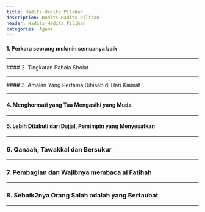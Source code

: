 ```yaml
---
title: Hadits-Hadits Pilihan 
description: Hadits-Hadits Pilihan 
header: Hadits-Hadits Pilihan 
categories: Agama
---
```

#### 1. <a onclick="sdiv('d1');">Perkara seorang mukmin semuanya baik</a>
<div id="d1" style="display:none">
<h4> Hadits Imam	Muslim	No.5318, Imam Ahmad	No.18171,18175,22798	:</h4>
<div class="ar">
عَنْ صُهَيْبٍ قَالَ قَالَ رَسُولُ اللَّهِ صَلَّى اللَّهُ عَلَيْهِ وَسَلَّمَ عَجَبًا لِأَمْرِ الْمُؤْمِنِ إِنَّ أَمْرَهُ كُلَّهُ خَيْرٌ وَلَيْسَ ذَاكَ لِأَحَدٍ إِلَّا لِلْمُؤْمِنِ إِنْ أَصَابَتْهُ سَرَّاءُ شَكَرَ فَكَانَ خَيْرًا لَهُ وَإِنْ أَصَابَتْهُ ضَرَّاءُ صَبَرَ فَكَانَ خَيْرًا لَهُ
</div>
<div class="id">
Telah menceritakan kepada kami Haddab bin Khalid Al Azdi dan Syaiban bin Farrukh semuanya dari Sulaiman bin Al Mughirah dan teksnya meriwayatkan milik Syaiban, telah menceritakan kepada kami Sulaiman telah menceritakan kepada kami Tsabit dari Abdurrahman bin Abu Laila dari Shuhaib berkata: Rasulullah Shallallahu 'alaihi wa Salam bersabda: "perkara orang mu`min mengagumkan, sesungguhnya semua perihalnya baik dan itu tidak dimiliki seorang pun selain orang mu`min, bila tertimpa kesenangan, ia bersyukur dan syukur itu baik baginya dan bila tertimpa musibah, ia bersabar dan sabar itu baik baginya."
</div>
</div>
<hr />
#### 2. <a onclick="sdiv('d2');">Tingkatan Pahala Sholat</a>
<div id="d2" style="display:none">
<h4> Hadits Imam	Ahmad	No.14974 </h4>
<div class="ar"> 
عَنْ أَبِي الْيَسَرِ صَاحِبِ رَسُولِ اللَّهِ صَلَّى اللَّهُ عَلَيْهِ وَسَلَّمَ أَنَّ رَسُولَ اللَّهِ صَلَّى اللَّهُ عَلَيْهِ وَسَلَّمَ قَالَ مِنْكُمْ مَنْ يُصَلِّي الصَّلَاةَ كَامِلَةً وَمِنْكُمْ مَنْ يُصَلِّي النِّصْفَ وَالثُّلُثَ وَالرُّبُعَ حَتَّى بَلَغَ الْعُشْرَ قَالَ سُرَيْجٌ فِي حَدِيثِهِ حَتَّى بَلَغَ الْعُشْرَ

</div>
<div class="id"> 
Telah menceritakan kepada kami Harun bin Ma'ruf dan Suroij dan Mu'awiyah bin 'Amr mereka berkata; telah menceritakan kepada kami Abdullah bin Wahb dari 'Amr bin Al Harits dari Said bin Abu Hilal dari 'Umar bin Al Hakam Al Anshor dari Abu Al Yasar salah seorang sahabat Rasulullah Shallallahu'alaihiwasallam Rasulullah bersabda: "Di antara kalian ada yang mengerjakan shalat dengan mendapatkan (pahala shalat) secara lengkap, ada yang setengahnya, ada pula yang sepertiganya, seperempatnya hingga ada yang sepersepuluhnya." Suraij berkata dalam haditsnya, sampai ada yang mendapat sepersepuluhnya. 
</div>
</div>
<hr />
#### 3. <a onclick="sdiv('d3');">Amalan Yang Pertama Dihisab di Hari Kiamat</a>
<div id="d3" style="display:none">
<h4> Hadits Imam Tirmidzi	No.378 : </h4>
<div class="ar"> 
عَنْ حُرَيْثِ بْنِ قَبِيصَةَ قَالَ قَدِمْتُ الْمَدِينَةَ فَقُلْتُ اللَّهُمَّ يَسِّرْ لِي جَلِيسًا صَالِحًا قَالَ فَجَلَسْتُ إِلَى أَبِي هُرَيْرَةَ فَقُلْتُ إِنِّي سَأَلْتُ اللَّهَ أَنْ يَرْزُقَنِي جَلِيسًا صَالِحًا فَحَدِّثْنِي بِحَدِيثٍ سَمِعْتَهُ مِنْ رَسُولِ اللَّهِ صَلَّى اللَّهُ عَلَيْهِ وَسَلَّمَ لَعَلَّ اللَّهَ أَنْ يَنْفَعَنِي بِهِ فَقَالَ سَمِعْتُ رَسُولَ اللَّهِ صَلَّى اللَّهُ عَلَيْهِ وَسَلَّمَ يَقُولُ إِنَّ أَوَّلَ مَا يُحَاسَبُ بِهِ الْعَبْدُ يَوْمَ الْقِيَامَةِ مِنْ عَمَلِهِ صَلَاتُهُ فَإِنْ صَلُحَتْ فَقَدْ أَفْلَحَ وَأَنْجَحَ وَإِنْ فَسَدَتْ فَقَدْ خَابَ وَخَسِرَ فَإِنْ انْتَقَصَ مِنْ فَرِيضَتِهِ شَيْءٌ قَالَ الرَّبُّ عَزَّ وَجَلَّ انْظُرُوا هَلْ لِعَبْدِي مِنْ تَطَوُّعٍ فَيُكَمَّلَ بِهَا مَا انْتَقَصَ مِنْ الْفَرِيضَةِ ثُمَّ يَكُونُ سَائِرُ عَمَلِهِ عَلَى ذَلِكَ
</div>
<div class="id">
dari Huraits bin Qabishah ia berkata; "Aku datang ke Madinah, lalu aku berdo`a, "Ya Allah, mudahkanlah aku untuk mendapat teman shalih." Huraits bin Qabishah berkata; "Lalu aku berteman dengan Abu Hurairah, aku kemudian berkata kepadanya, "Sesungguhnya aku telah memintah kepada Allah agar memberiku rizki seorang teman yang shalih, maka bacakanlah kepadaku hadits yang pernah engkau dengar dari Rasulullah shallallahu 'alaihi wasallam, semoga dengannya Allah memberiku manfaat." Maka Abu Hurairah pun berkata; "Aku mendengar Rasulullah shallallahu 'alaihi wasallam bersabda: "Pada hari kiamat pertama kali yang akan Allah hisab atas amalan seorang hamba adalah shalatnya, jika shalatnya baik maka ia akan beruntung dan selamat, jika shalatnya rusak maka ia akan rugi dan tidak beruntung. Jika pada amalan fardlunya ada yang kurang maka Rabb 'azza wajalla berfirman: "Periksalah, apakah hamba-Ku mempunyai ibadah sunnah yang bisa menyempurnakan ibadah wajibnya yang kurang?" lalu setiap amal akan diperlakukan seperti itu.
</div>
</div>
<hr />

#### 4. <a onclick="sdiv('d4');">Menghormati yang Tua Mengasihi yang Muda</a>
<div id="d4" style="display:none">
<h4> Hadits Imam Tirmidzi No.1842, 1843, 1844 : </h4>
<div class="ar"> 

عَنْ عَمْرِو بْنِ شُعَيْبٍ عَنْ أَبِيهِ عَنْ جَدِّهِ قَالَ قَالَ رَسُولُ اللَّهِ صَلَّى اللَّهُ عَلَيْهِ وَسَلَّمَ لَيْسَ مِنَّا مَنْ لَمْ يَرْحَمْ صَغِيرَنَا وَيَعْرِفْ شَرَفَ كَبِيرِنَاحَدَّثَنَا هَنَّادٌ حَدَّثَنَا عَبْدَةُ عَنْ مُحَمَّدِ بْنِ إِسْحَقَ نَحْوَهُ إِلَّا أَنَّهُ قَالَ وَيَعْرِفْ حَقَّ كَبِيرِنَا
</div>
<div class="id">
Dari Amr bin Syu'aib dari bapaknya dari kakeknya, ia berkata; bersabda: "Tidak termasuk golongan kami, orang yang tidak mengasihi anak-anak kecil dan tidak pula menghormati para orang tua kami." Telah menceritakan kepada kami Hannad, telah menceritakan kepada kami Abdah dari Muhammad bin Ishaq semisalnya. Hanya saja, ia menyebutkan; "Dan (tidak pula) mengetahui hak para orang tua kami."
</div>
</div>
<hr />


#### 5. <a onclick="sdiv('d5');"> Lebih Ditakuti dari Dajjal, Pemimpin yang Menyesatkan </a>
<div id="d5" style="display:none">
<h4> Hadits Imam  : Ahmad No.20334 </h4>
<div class="ar"> 
أَخْبَرَنِي أَبُو ذَرٍّ قَالَ كُنْتُ أَمْشِي مَعَ رَسُولِ اللَّهِ صَلَّى اللَّهُ عَلَيْهِ وَسَلَّمَ فَقَالَ لَغَيْرُ الدَّجَّالِ أَخْوَفُنِي عَلَى أُمَّتِي قَالَهَا ثَلَاثًا قَالَ قُلْتُ يَا رَسُولَ اللَّهِ مَا هَذَا الَّذِي غَيْرُ الدَّجَّالِ أَخْوَفُكَ عَلَى أُمَّتِكَ قَالَ أَئِمَّةً مُضِلِّينَ
</div>
<div class="id">
telah mengabarkan kepadaku Abu Dzar dia berkata, "Aku berjalan bersama Rasulullah shallallahu 'alaihi wasallam, kemudian beliau bersabda: "Selain Dajjal, ada yang lebih aku takuti atas ummatku, " beliau mengucapkannya tiga kali, maka aku bertanya, "Wahai Rasulullah, yang engkau takuti atas umatmu selain Dajjal itu apa? ' beliau menjawab: "Para pemimpin yang menyesatkan."
</div>
</div>
<hr />

### 6. <a onclick="sdiv('d6');">Qanaah, Tawakkal dan Bersukur </a>
<div id="d6" style="display:none">
<h4> Hadits Imam  : Ibnu Majah 	No.4131, Tirmidzi No.2268 </h4>
<div class="ar"> 
	
حَدَّثَنَا سُوَيْدُ بْنُ سَعِيدٍ وَمُجَاهِدُ بْنُ مُوسَى قَالَا حَدَّثَنَا مَرْوَانُ بْنُ مُعَاوِيَةَ حَدَّثَنَا عَبْدُ الرَّحْمَنِ بْنُ أَبِي شُمَيْلَةَ عَنْ سَلَمَةَ بْنِ عُبَيْدِ اللَّهِ بْنِ مِحْصَنٍ الْأَنْصَارِيِّ عَنْ أَبِيهِ قَالَ قَالَ رَسُولُ اللَّهِ صَلَّى اللَّهُ عَلَيْهِ وَسَلَّمَ مَنْ أَصْبَحَ مِنْكُمْ مُعَافًى فِي جَسَدِهِ آمِنًا فِي سِرْبِهِ عِنْدَهُ قُوتُ يَوْمِهِ فَكَأَنَّمَا حِيزَتْ لَهُ الدُّنْيَا
</div>
<div class="id">
Telah menceritakan kepada kami Suwaid bin Sa'id dan Mujahid bin Musa keduanya berkata; telah menceritakan kepada kami Marwan bin Mu'awiyah telah menceritakan kepada kami Abdurrahman bin Abu Syumailah dari Salamah bin 'Ubaidullah bin Mihshan Al Anshari dari Ayahnya dia berkata, "Rasulullah shallallahu 'alaihi wasallam bersabda: "Barangsiapa di pagi hari tubuhnya sehat, aman jiwanya dan memiliki makanan pokok pada hari itu, maka seolah-olah dunia telah dihimpun untuknya."
</div>
<div class="ar"> 

الحمد لله<br />
هذا الحديث يرويه سَلَمَةُ بْنُ عُبَيْدِ اللهِ بْنِ مِحْصَنٍ الخَطْمِيِّ ، عَنْ أَبِيهِ - وَكَانَتْ لَهُ صُحْبَةٌ - قَالَ : قَالَ رَسُولُ اللهِ صَلَّى اللَّهُ عَلَيْهِ وَسَلَّمَ : (مَنْ أَصْبَحَ مِنْكُمْ آمِنًا فِي سِرْبِهِ ، مُعَافًى فِي جَسَدِهِ ، عِنْدَهُ قُوتُ يَوْمِهِ ، فَكَأَنَّمَا حِيزَتْ لَهُ الدُّنْيَا)<br />
رواه البخاري في "الأدب المفرد" (رقم/300) والترمذي في "السنن" (2346) وقال : حسن غريب .<br />
وقال الشيخ الألباني رحمه الله بعد تخريجه الحديث عن جماعة من الصحابة : " وبالجملة ، فالحديث حسن إن شاء الله بمجموع حديثي الأنصاري وابن عمر . و الله أعلم . انتهى. "السلسلة الصحيحة" (رقم/2318)<br />
يقول المباركفوري رحمه الله في شرح هذا الحديث :<br />
" قوله : ( من أصبح منكم ) أي : أيها المؤمنون . ( آمناً ) أي : غير خائف من عدو .<br />
( في سِربه ) أي : في نفسه ، وقيل : السرب : الجماعة ، فالمعنى : في أهله وعياله . وقيل بفتح السين أي : في مسلكه وطريقه ، وقيل بفتحتين أي : في بيته . كذا ذكره القاري عن بعض الشراح . وقال التوربشتي :<br />
( معافى ) اسم مفعول من باب المفاعلة ، أي : صحيحاً سالماً من العلل والأسقام .<br />
( في جسده ) أي : بدنه ظاهراً وباطناً . ( عنده قوت يومه ) أي : كفاية قوته من وجه الحلال . ( فكأنما حيزت ) : بصيغة المجهول من الحيازة ، وهي الجمع والضم . ( له ) الضمير عائد لـ ( من ) ، وزاد في " المشكاة " : " بحذافيرها " . قال القاري : أي : بتمامها ، والحذافير الجوانب ، وقيل الأعالي ، واحدها : حذفار أو حذفور . والمعنى : فكأنما أعطي الدنيا بأسرها " انتهى.<br />
"تحفة الأحوذي" (7/11)<br />
وقال المناوي رحمه الله :<br />
" يعني : من جمع الله له بين عافية بدنه ، وأمن قلبه حيث توجه ، وكفاف عيشه بقوت يومه ، وسلامة أهله ، فقد جمع الله له جميع النعم التي من ملك الدنيا لم يحصل على غيرها ، فينبغي أن لا يستقبل يومه ذلك إلا بشكرها ، بأن يصرفها في طاعة المنعم ، لا في معصية ، ولا يفتر عن ذكره . قال نفطويه :<br />
إذا ما كساك الدهرُ ثوبَ مصحَّةٍ * ولم يخل من قوت يُحَلَّى ويَعذُب<br />
فلا تغبطنّ المترَفين فإنه * على حسب ما يعطيهم الدهر يسلب<br />
" انتهى. "فيض القدير" (6/88)<br />
والله أعلم .<br />

</div>
</div>
<hr />

### 7. <a onclick="sdiv('d7');"> Pembagian dan Wajibnya membaca al Fatihah </a>
<div id="d7" style="display:none">
<h4> Hadits Imam  : Muslim No.598, Abu Daud No.699, Malik No.174, Ahmad	No.6990 </h4>
<div class="ar"> 
			
عَنْ أَبِي هُرَيْرَةَعَنْ النَّبِيِّ صَلَّى اللَّهُ عَلَيْهِ وَسَلَّمَ قَالَ مَنْ صَلَّى صَلَاةً لَمْ يَقْرَأْ فِيهَا بِأُمِّ الْقُرْآنِ فَهِيَ خِدَاجٌ ثَلَاثًا غَيْرُ تَمَامٍ فَقِيلَ لِأَبِي هُرَيْرَةَ إِنَّا نَكُونُ وَرَاءَ الْإِمَامِ فَقَالَ اقْرَأْ بِهَا فِي نَفْسِكَ فَإِنِّي سَمِعْتُ رَسُولَ اللَّهِ صَلَّى اللَّهُ عَلَيْهِ وَسَلَّمَ يَقُولُ قَالَ اللَّهُ تَعَالَى قَسَمْتُ الصَّلَاةَ بَيْنِي وَبَيْنَ عَبْدِي نِصْفَيْنِ وَلِعَبْدِي مَا سَأَلَ فَإِذَا قَالَ الْعَبْدُ{ الْحَمْدُ لِلَّهِ رَبِّ الْعَالَمِينَ }قَالَ اللَّهُ تَعَالَى حَمِدَنِي عَبْدِي وَإِذَا قَالَ{ الرَّحْمَنِ الرَّحِيمِ }قَالَ اللَّهُ تَعَالَى أَثْنَى عَلَيَّ عَبْدِي وَإِذَا قَالَ{ مَالِكِ يَوْمِ الدِّينِ }قَالَ مَجَّدَنِي عَبْدِي وَقَالَ مَرَّةً فَوَّضَ إِلَيَّ عَبْدِي فَإِذَا قَالَ{ إِيَّاكَ نَعْبُدُ وَإِيَّاكَ نَسْتَعِينُ }قَالَ هَذَا بَيْنِي وَبَيْنَ عَبْدِي وَلِعَبْدِي مَا سَأَلَ فَإِذَا قَالَ{ اهْدِنَا الصِّرَاطَ الْمُسْتَقِيمَ صِرَاطَ الَّذِينَ أَنْعَمْتَ عَلَيْهِمْ غَيْرِ الْمَغْضُوبِ عَلَيْهِمْ وَلَا الضَّالِّينَ }قَالَ هَذَا لِعَبْدِي وَلِعَبْدِي مَا سَأَلَ.
<br />
 قَالَ سُفْيَانُ حَدَّثَنِي بِهِ الْعَلَاءُ بْنُ عَبْدِ الرَّحْمَنِ بْنِ يَعْقُوبَ دَخَلْتُ عَلَيْهِ وَهُوَ مَرِيضٌ فِي بَيْتِهِ فَسَأَلْتُهُ أَنَا عَنْهُ حَدَّثَنَا قُتَيْبَةُ بْنُ سَعِيدٍ عَنْ مَالِكِ بْنِ أَنَسٍ عَنْ الْعَلَاءِ بْنِ عَبْدِ الرَّحْمَنِ أَنَّهُ سَمِعَ أَبَا السَّائِبِ مَوْلَى هِشَامِ بْنِ زُهْرَةَ يَقُولُ سَمِعْتُ أَبَا هُرَيْرَةَ يَقُولُا قَالَ رَسُولُ اللَّهِ صَلَّى اللَّهُ عَلَيْهِ وَسَلَّمَ ح و حَدَّثَنِي مُحَمَّدُ بْنُ رَافِعٍ حَدَّثَنَا عَبْدُ الرَّزَّاقِ أَخْبَرَنَا ابْنُ جُرَيْجٍ أَخْبَرَنِي الْعَلَاءُ بْنُ عَبْدِ الرَّحْمَنِ بْنِ يَعْقُوبَ أَنَّ أَبَا السَّائِبِ مَوْلَى بَنِي عَبْدِ اللَّهِ بْنِ هِشَامِ بْنِ زُهْرَةَ أَخْبَرَهُ أَنَّهُ سَمِعَ أَبَا هُرَيْرَةَ يَقُولُا قَالَ رَسُولُ اللَّهِ صَلَّى اللَّهُ عَلَيْهِ وَسَلَّمَ مَنْ صَلَّى صَلَاةً فَلَمْ يَقْرَأْ فِيهَا بِأُمِّ الْقُرْآنِ بِمِثْلِ حَدِيثِ سُفْيَانَ وَفِي حَدِيثِهِمَا قَالَ اللَّهُ تَعَالَى قَسَمْتُ الصَّلَاةَ بَيْنِي وَبَيْنَ عَبْدِي نِصْفَيْنِ فَنِصْفُهَا لِي وَنِصْفُهَا لِعَبْدِي حَدَّثَنِي أَحْمَدُ بْنُ جَعْفَرٍ الْمَعْقِرِيُّ حَدَّثَنَا النَّضْرُ بْنُ مُحَمَّدٍ حَدَّثَنَا أَبُو أُوَيْسٍ أَخْبَرَنِي الْعَلَاءُ قَالَ سَمِعْتُ مِنْ أَبِي وَمِنْ أَبِي السَّائِبِ وَكَانَا جَلِيسَيْ أَبِي هُرَيْرَةَ قَالَا قَالَ أَبُو هُرَيْرَةَ قَالَ رَسُولُ اللَّهِ صَلَّى اللَّهُ عَلَيْهِ وَسَلَّمَ مَنْ صَلَّى صَلَاةً لَمْ يَقْرَأْ فِيهَا بِفَاتِحَةِ الْكِتَابِ فَهِيَ خِدَاجٌ يَقُولُهَا ثَلَاثًا بِمِثْلِ حَدِيثِهِمْ

</div>
<div class="id">
Dari Abu Hurairah dari Nabi Shallallahu'alaihiwasallam, beliau bersabda, "Barangsiapa yang mengerjakan shalat tanpa membaca Ummul Qur'an di dalamnya, maka shalatnya masih mempunyai hutang, tidak sempurna" Tiga kali. Ditanyakan kepada Abu Hurairah, " Kami berada di belakang imam?" Maka dia menjawab, "Bacalah Ummul Qur'an dalam dirimu, karena aku mendengar Rasulullah bersabda, 'Allah berfirman, 'Aku membagi shalat antara Aku dengan hambaKu, dan hambaku mendapatkan sesuatu yang dia minta. Apabila seorang hamba berkata, 'Segala puji bagi Allah Rabb semesta alam.' Maka Allah berkata, 'HambaKu memujiKu.' Apabila hamba tersebut mengucapkan, 'Yang Maha pengasih lagi Maha Penyayang.' Allah berkata, 'HambaKu memujiKu.' Apabila hamba tersebut mengucapkan, 'Pemilik hari kiamat.' Allah berkata, 'HambaKu memujiku.' Selanjutnya Dia berkata, 'HambaKu menyerahkan urusannya kepadaKu.' Apabila hamba tersebut mengucapkan, 'Hanya kepadaMulah aku menyembah dan hanya kepadaMulah aku memohon pertolongan.' Allah berkata, 'Ini adalah antara Aku dengan hambaKu. Dan hambaKu mendapatkan sesuatu yang dia minta'. Apabila hamba tersebut mengucapkan, 'Berilah kami petunjuk jalan yang lurus, yaitu jalan orang-orang yang Engkau beri nikmat atas mereka, bukan jalan orang-orang yang Engkau murkai dan bukan pula orang-orang yang sesat.' Allah berkata, 'Ini untuk hambaKu, dan hambaKu mendapatkan sesuatu yang dia minta'." Berkata Sufyan telah menceritakan kepada kami al-Ala' bin Abdurrahman bin Ya'kub aku mengunjunginya, sedangkan dia dalam keadaan sakit di rumahnya, lalu aku bertanya kepadanya tentang hadits tersebut, telah menceritakan kepada kami Qutaibah bin Sa'id dari Malik bin Anas dari al-Ala' bin Abdurrahman bahwa dia mendengar Abu as-Saib, maula Hisyam bin Zuhrah berkata, saya mendengar Abu Hurairah berkata, Rasulullah shallallahu 'alaihi wasallam bersabda, --lewat jalur periwayatan lain--, dan telah menceritakan kepada kami Muhammad bin Rafi' telah menceritakan kepada kami Abdurrazzaq telah mengabarkan kepada kami Ibnu Juraij telah mengabarkan kepada kami al-Ala' bin Abdurrahman bin Ya'kub bahwa Abu as-Saib, maula bani Abdullah bin Hisyam bin Zuhrah telah mengabarkan kepadanya bahwa dia mendengar Abu Hurairah berkata, Rasulullah shallallahu 'alaihi wasallam bersabda, "Barangsiapa melakukan shalat, dan belum membaca Ummul Qur'an", sebagaimana hadits Sufyan. Dan dalam hadits keduanya Allah berfirman, 'Aku membagi shalat antara Aku dengan hambaKu dua bagian, setengah untukKu dan setelah lainnya untuk hambaKu." Telah menceritakan kepada kami Ahmad bin Ja'far al-Ma'qiri telah menceritakan kepada kami an-Nadhr bin Muhammad telah menceritakan kepada kami Abu Uwais telah mengabarkan kepadaku al-Ala' dia berkata, saya mendengar dari bapakku dan dari Abu as-Saib, keduanya adalah teman duduk Abu Hurairah. Keduanya berkata, Abu Hurairah berkata, Rasulullah shallallahu 'alaihi wasallam bersabda, "Barangsiapa yang melakukan shalat yang padanya dia tidak membaca al-Fatihah, maka dia masih mempunyai hutang (kurang)." Dia mengucapkannya tiga kali seperti hadits mereka.
</div>
</div>
<hr />

### 8. <a onclick="sdiv('d8');"> Sebaik2nya Orang Salah adalah yang Bertaubat </a>
<div id="d8" style="display:none">
<h4> Hadits Imam  : Tirmidzi No.2423</h4>
<div class="ar"> 
			
حَدَّثَنَا أَحْمَدُ بْنُ مَنِيعٍ حَدَّثَنَا زَيْدُ بْنُ حُبَابٍ حَدَّثَنَا عَلِيُّ بْنُ مَسْعَدَةَ الْبَاهِلِيُّ حَدَّثَنَا قَتَادَةُ عَنْ أَنَسٍ أَنَّ النَّبِيَّ صَلَّى اللَّهُ عَلَيْهِ وَسَلَّمَ قَالَ كُلُّ ابْنِ آدَمَ خَطَّاءٌ وَخَيْرُ الْخَطَّائِينَ التَّوَّابُونَقَالَ أَبُو عِيسَى هَذَا حَدِيثٌ غَرِيبٌ لَا نَعْرِفُهُ إِلَّا مِنْ حَدِيثِ عَلِيِّ بْنِ مَسْعَدَةَ عَنْ قَتَادَةَ

</div>
<div class="id">
Telah menceritakan kepada kami Ahmad bin Mani' telah menceritakan kepada kami Zaid bin Hubab telah menceritakan kepada kami Ali bin Mas'adah Al Bahili telah menceritakan kepada kami Qatadah dari Anas nabi Shallallahu 'alaihi wa Salam bersabda: "Semua anak cucu Adam banyak salah dan sebaik-baik orang yang bersalah adalah mereka yang bertaubat." Berkata Abu Isa: Hadits ini gharib, kami hanya mengetahuinya dari hadits Ali bin Mas'adah dari Qatadah.

</div>
</div>
<hr />


<!--### 5. <a onclick="sdiv('d?');"> ... judul ... </a>-->
<!--<div id="d?" style="display:none">-->
<!--<h4> Hadits Imam  : </h4>-->
<!--<div class="ar"> -->
<!--.....-->
<!--</div>-->
<!--<div class="id">-->
<!--...-->
<!--</div>-->
<!--</div>-->
<!--<hr />-->



